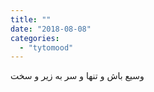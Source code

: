 ```yaml
---
title: ""
date: "2018-08-08"
categories: 
  - "tytomood"
---
```


وسیع باش و تنها و سر به زیر و سخت
